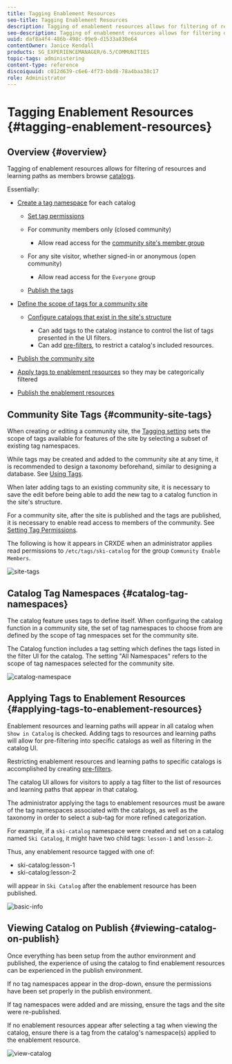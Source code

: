 ```yaml
---
title: Tagging Enablement Resources
seo-title: Tagging Enablement Resources
description: Tagging of enablement resources allows for filtering of resources and learning paths as members browse catalogs
seo-description: Tagging of enablement resources allows for filtering of resources and learning paths as members browse catalogs
uuid: daf8a4f4-486b-498c-99e9-d1533a830e64
contentOwner: Janice Kendall
products: SG_EXPERIENCEMANAGER/6.5/COMMUNITIES
topic-tags: administering
content-type: reference
discoiquuid: c012d639-c6e6-4f73-bbd8-78a4baa38c17
role: Administrator
---
```


# Tagging Enablement Resources {#tagging-enablement-resources}

## Overview {#overview}

Tagging of enablement resources allows for filtering of resources and learning paths as members browse [catalogs](functions.md#catalog-function).

Essentially:

* [Create a tag namespace](../../help/sites-administering/tags.md#creating-a-namespace) for each catalog

  * [Set tag permissions](../../help/sites-administering/tags.md#setting-tag-permissions)
  * For community members only (closed community)

    * Allow read access for the [community site's member group](users.md#publish-group-roles)

  * For any site visitor, whether signed-in or anonymous (open community)

    * Allow read access for the `Everyone` group

  * [Publish the tags](../../help/sites-administering/tags.md#publishing-tags)

* [Define the scope of tags for a community site](sites-console.md#tagging)

  * [Configure catalogs that exist in the site's structure](functions.md#catalog-function)

    * Can add tags to the catalog instance to control the list of tags presented in the UI filters.
    * Can add [pre-filters](catalog-developer-essentials.md#pre-filters), to restrict a catalog's included resources.

* [Publish the community site](sites-console.md#publishing-the-site)
* [Apply tags to enablement resources](resources.md#create-a-resource) so they may be categorically filtered
* [Publish the enablement resources](resources.md#publish)

## Community Site Tags {#community-site-tags}

When creating or editing a community site, the [Tagging setting](sites-console.md#tagging) sets the scope of tags available for features of the site by selecting a subset of existing tag namespaces.

While tags may be created and added to the community site at any time, it is recommended to design a taxonomy beforehand, similar to designing a database. See [Using Tags](../../help/sites-authoring/tags.md).

When later adding tags to an existing community site, it is necessary to save the edit before being able to add the new tag to a catalog function in the site's structure.

For a community site, after the site is published and the tags are published, it is necessary to enable read access to members of the community. See [Setting Tag Permissions](../../help/sites-administering/tags.md#setting-tag-permissions).

The following is how it appears in CRXDE when an administrator applies read permissions to `/etc/tags/ski-catalog` for the group `Community Enable Members`.

![site-tags](assets/site-tags.png)

## Catalog Tag Namespaces {#catalog-tag-namespaces}

The catalog feature uses tags to define itself. When configuring the catalog function in a community site, the set of tag namespaces to choose from are defined by the scope of tag nmespaces set for the community site.

The Catalog function includes a tag setting which defines the tags listed in the filter UI for the catalog. The setting "All Namespaces" refers to the scope of tag namespaces selected for the community site.

![catalog-namespace](assets/catalog-namespace.png)

## Applying Tags to Enablement Resources {#applying-tags-to-enablement-resources}

Enablement resources and learning paths will appear in all catalog when `Show in Catalog` is checked. Adding tags to resources and learning paths will allow for pre-filtering into specific catalogs as well as filtering in the catalog UI.

Restricting enablement resources and learning paths to specific catalogs is accomplished by creating [pre-filters](catalog-developer-essentials.md#pre-filters).

The catalog UI allows for visitors to apply a tag filter to the list of resources and learning paths that appear in that catalog.

The administrator applying the tags to enablement resources must be aware of the tag namespaces associated with the catalogs, as well as the taxonomy in order to select a sub-tag for more refined categorization.

For example, if a `ski-catalog` namespace were created and set on a catalog named `Ski Catalog`, it might have two child tags: `lesson-1` and `lesson-2`.

Thus, any enablement resource tagged with one of:

* ski-catalog:lesson-1
* ski-catalog:lesson-2

will appear in `Ski Catalog` after the enablement resource has been published.

![basic-info](assets/applytags-basicinfo.png)

## Viewing Catalog on Publish {#viewing-catalog-on-publish}

Once everything has been setup from the author environment and published, the experience of using the catalog to find enablement resources can be experienced in the publish environment.

If no tag namespaces appear in the drop-down, ensure the permissions have been set properly in the publish environment.

If tag namespaces were added and are missing, ensure the tags and the site were re-published.

If no enablement resources appear after selecting a tag when viewing the catalog, ensure there is a tag from the catalog's namespace(s) applied to the enablement resource.

![view-catalog](assets/viewcatalog.png)

